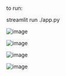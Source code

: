to run:

streamlit run ./app.py


![image](https://github.com/user-attachments/assets/79b0a777-c6ae-4509-ab0a-043f6e51a1a8)

![image](https://github.com/user-attachments/assets/4f008869-05f2-4f4d-b8de-bd714baac8e9)

![image](https://github.com/user-attachments/assets/0e45a91c-24f5-4a3d-a226-56e84b1df0f2)

![image](https://github.com/user-attachments/assets/82cd8e31-5720-4a12-8e36-b6844770bed4)


